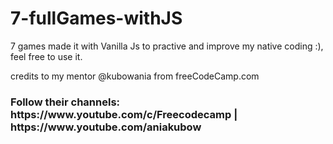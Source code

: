 # 7-fullGames-withJS
7 games made it with Vanilla Js to practive and improve my native coding :), feel free to use it.

<p> credits to my mentor @kubowania from freeCodeCamp.com</p>

<h3> Follow their channels: https://www.youtube.com/c/Freecodecamp |  https://www.youtube.com/aniakubow </h3>
